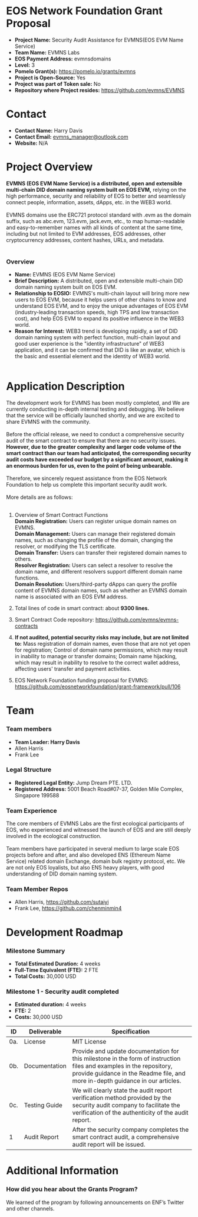 
# EOS Network Foundation Grant Proposal
-   **Project Name:** Security Audit Assistance for EVMNS(EOS EVM Name Service)
-   **Team Name:** EVMNS Labs
-   **EOS Payment Address:** evmnsdomains
-   **Level:** 3
-   **Pomelo Grant(s):** https://pomelo.io/grants/evmns
-   **Project is Open-Source:** Yes
-   **Project was part of Token sale:** No
-   **Repository where Project resides:** https://github.com/evmns/EVMNS

# Contact
- **Contact Name:** Harry Davis
- **Contact Email:** evmns_manager@outlook.com
- **Website:** N/A

# Project Overview
**EVMNS (EOS EVM Name Service) is a distributed, open and extensible multi-chain DID domain naming system built on EOS EVM,** relying on the high performance, security and reliability of EOS to better and seamlessly connect people, information, assets, dApps, etc. in the WEB3 world.<br/><br/>
EVMNS domains use the ERC721 protocol standard with .evm as the domain suffix, such as abc.evm, 123.evm, jack.evm, etc., to map human-readable and easy-to-remember names with all kinds of content at the same time, including but not limited to EVM addresses, EOS addresses, other cryptocurrency addresses, content hashes, URLs, and metadata.<br/><br/>
### Overview
- **Name:** EVMNS (EOS EVM Name Service)<br/>
- **Brief Description:** A distributed, open and extensible multi-chain DID domain naming system built on EOS EVM.<br/>
- **Relationship to EOSIO:** EVMNS's multi-chain layout will bring more new users to EOS EVM, because it helps users of other chains to know and understand EOS EVM, and to enjoy the unique advantages of EOS EVM (industry-leading transaction speeds, high TPS and low transaction cost), and help EOS EVM to expand its positive influence in the WEB3 world.<br/>
- **Reason for Interest:** WEB3 trend is developing rapidly, a set of DID domain naming system with perfect function, multi-chain layout and good user experience is the "identity infrastructure" of WEB3 application, and it can be confirmed that DID is like an avatar, which is the basic and essential element and the identity of WEB3 world.<br/><br/>

# Application Description
The development work for EVMNS has been mostly completed, and We are currently conducting in-depth internal testing and debugging. We believe that the service will be officially launched shortly, and we are excited to share EVMNS with the community.<br/><br/>
Before the official release, we need to conduct a comprehensive security audit of the smart contract to ensure that there are no security issues. **However, due to the greater complexity and larger code volume of the smart contract than our team had anticipated, the corresponding security audit costs have exceeded our budget by a significant amount, making it an enormous burden for us, even to the point of being unbearable.**<br/><br/>
Therefore, we sincerely request assistance from the EOS Network Foundation to help us complete this important security audit work.<br/><br/>
More details are as follows:<br/><br/>
1. Overview of Smart Contract Functions<br/>
**Domain Registration:** Users can register unique domain names on EVMNS.<br/>
**Domain Management:** Users can manage their registered domain names, such as changing the profile of the domain, changing the resolver, or modifying the TLS certificate.<br/>
**Domain Transfer:** Users can transfer their registered domain names to others.<br/>
**Resolver Registration:** Users can select a resolver to resolve the domain name, and different resolvers support different domain name functions.<br/>
**Domain Resolution:** Users/third-party dApps can query the profile content of EVMNS domain names, such as whether an EVMNS domain name is associated with an EOS EVM address.<br/>

2. Total lines of code in smart contract: about **9300 lines.**<br/>

3. Smart Contract Code repository: https://github.com/evmns/evmns-contracts<br/>

4. **If not audited, potential security risks may include, but are not limited to:** Mass registration of domain names, even those that are not yet open for registration; Control of domain name permissions, which may result in inability to manage or transfer domains; Domain name hijacking, which may result in inability to resolve to the correct wallet address, affecting users' transfer and payment activities.<br/>

5. EOS Network Foundation funding proposal for EVMNS: https://github.com/eosnetworkfoundation/grant-framework/pull/106<br/>
   
# Team
### Team members
- **Team Leader: Harry Davis**<br/>
- Allen Harris<br/>
- Frank Lee <br/>
### Legal Structure
- **Registered Legal Entity:** Jump Dream PTE. LTD.<br/>
- **Registered Address:** 5001 Beach Road#07-37, Golden Mile Complex, Singapore 199588<br/>
### Team Experience
The core members of EVMNS Labs are the first ecological participants of EOS, who experienced and witnessed the launch of EOS and are still deeply involved in the ecological construction.<br/><br/>
Team members have participated in several medium to large scale EOS projects before and after, and also developed ENS (Ethereum Name Service) related domain Exchange, domain bulk registry protocol, etc. We are not only EOS loyalists, but also ENS heavy players, with good understanding of DID domain naming system.<br/>
### Team Member Repos
- Allen Harris, https://github.com/sutaiyi
- Frank Lee, https://github.com/chenminmin4

# Development Roadmap
### Milestone Summary
- **Total Estimated Duration:** 4 weeks
- **Full-Time Equivalent (FTE):** 2 FTE
- **Total Costs:** 30,000 USD

### Milestone 1 - Security audit completed
- **Estimated duration:** 4 weeks
- **FTE:** 2
- **Costs:** 30,000 USD

| ID  | Deliverable  |Specification|
| ------------ | ------------ | ------------ |
| 0a.   |License   | MIT License  |
| 0b.  | Documentation  | Provide and update documentation for this milestone in the form of instruction files and examples in the repository, provide guidance in the Readme file, and more in-depth guidance in our articles.  |
| 0c.  | Testing Guide  | We will clearly state the audit report verification method provided by the security audit company to facilitate the verification of the authenticity of the audit report.  |
| 1  | Audit Report  | After the security company completes the smart contract audit, a comprehensive audit report will be issued.  |<br/><br/>

# Additional Information
### How did you hear about the Grants Program? 
We learned of the program by following announcements on ENF’s Twitter and other channels.<br/>
